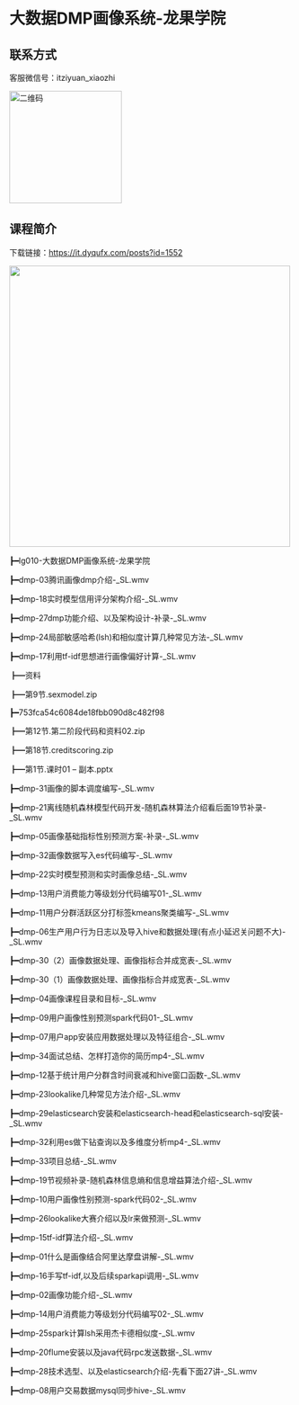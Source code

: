 # 大数据DMP画像系统-龙果学院

## 联系方式

客服微信号：itziyuan_xiaozhi

<img src="https://ziyuanyun.oss-cn-guangzhou.aliyuncs.com/common/20240614073449/666b82192834a.jpg" width="200" height="200" alt="二维码">

## 课程简介

下载链接：https://it.dyqufx.com/posts?id=1552

<img src="https://ziyuanyun.oss-cn-guangzhou.aliyuncs.com/yun/20240515224330/6644ca12ada18.jpg" width="500" alt="">

  ┣━lg010-大数据DMP画像系统-龙果学院

 ┣━dmp-03腾讯画像dmp介绍-_SL.wmv

 ┣━dmp-18实时模型信用评分架构介绍-_SL.wmv

 ┣━dmp-27dmp功能介绍、以及架构设计-补录-_SL.wmv

 ┣━dmp-24局部敏感哈希(lsh)和相似度计算几种常见方法-_SL.wmv

 ┣━dmp-17利用tf-idf思想进行画像偏好计算-_SL.wmv

 ┣━资料

 ┣━第9节.sexmodel.zip

 ┣━753fca54c6084de18fbb090d8c482f98

 ┣━第12节.第二阶段代码和资料02.zip

 ┣━第18节.creditscoring.zip

 ┣━第1节.课时01 &#8211; 副本.pptx

 ┣━dmp-31画像的脚本调度编写-_SL.wmv

 ┣━dmp-21离线随机森林模型代码开发-随机森林算法介绍看后面19节补录-_SL.wmv

 ┣━dmp-05画像基础指标性别预测方案-补录-_SL.wmv

 ┣━dmp-32画像数据写入es代码编写-_SL.wmv

 ┣━dmp-22实时模型预测和实时画像总结-_SL.wmv

 ┣━dmp-13用户消费能力等级划分代码编写01-_SL.wmv

 ┣━dmp-11用户分群活跃区分打标签kmeans聚类编写-_SL.wmv

 ┣━dmp-06生产用户行为日志以及导入hive和数据处理(有点小延迟关问题不大)-_SL.wmv

 ┣━dmp-30（2）画像数据处理、画像指标合并成宽表-_SL.wmv

 ┣━dmp-30（1）画像数据处理、画像指标合并成宽表-_SL.wmv

 ┣━dmp-04画像课程目录和目标-_SL.wmv

 ┣━dmp-09用户画像性别预测spark代码01-_SL.wmv

 ┣━dmp-07用户app安装应用数据处理以及特征组合-_SL.wmv

 ┣━dmp-34面试总结、怎样打造你的简历mp4-_SL.wmv

 ┣━dmp-12基于统计用户分群含时间衰减和hive窗口函数-_SL.wmv

 ┣━dmp-23lookalike几种常见方法介绍-_SL.wmv

 ┣━dmp-29elasticsearch安装和elasticsearch-head和elasticsearch-sql安装-_SL.wmv

 ┣━dmp-32利用es做下钻查询以及多维度分析mp4-_SL.wmv

 ┣━dmp-33项目总结-_SL.wmv

 ┣━dmp-19节视频补录-随机森林信息熵和信息增益算法介绍-_SL.wmv

 ┣━dmp-10用户画像性别预测-spark代码02-_SL.wmv

 ┣━dmp-26lookalike大赛介绍以及lr来做预测-_SL.wmv

 ┣━dmp-15tf-idf算法介绍-_SL.wmv

 ┣━dmp-01什么是画像结合阿里达摩盘讲解-_SL.wmv

 ┣━dmp-16手写tf-idf,以及后续sparkapi调用-_SL.wmv

 ┣━dmp-02画像功能介绍-_SL.wmv

 ┣━dmp-14用户消费能力等级划分代码编写02-_SL.wmv

 ┣━dmp-25spark计算lsh采用杰卡德相似度-_SL.wmv

 ┣━dmp-20flume安装以及java代码rpc发送数据-_SL.wmv

 ┣━dmp-28技术选型、以及elasticsearch介绍-先看下面27讲-_SL.wmv

 ┣━dmp-08用户交易数据mysql同步hive-_SL.wmv

  